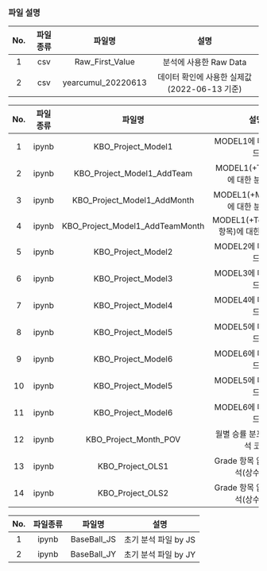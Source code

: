### 파일 설명

|No.|파일종류|파일명|설명|
|:---:|:------:|:--------------------------------------:|:--------------------------------------------------------:|
|1|csv|Raw_First_Value|분석에 사용한 Raw Data|
|2|csv|yearcumul_20220613|데이터 확인에 사용한 실제값(2022-06-13 기준)|

|No.|파일종류|파일명|설명|
|:---:|:------:|:--------------------------------------:|:--------------------------------------------------------:|
|1|ipynb|KBO_Project_Model1| MODEL1에 대한 분석 코드|
|2|ipynb|KBO_Project_Model1_AddTeam | MODEL1(+Team 항목)에 대한 분석 코드|
|3|ipynb|KBO_Project_Model1_AddMonth | MODEL1(+Month 항목)에 대한 분석 코드|
|4|ipynb|KBO_Project_Model1_AddTeamMonth | MODEL1(+Team,Month 항목)에 대한 분석 코드|
|5|ipynb|KBO_Project_Model2|MODEL2에 대한 분석 코드|
|6|ipynb|KBO_Project_Model3|MODEL3에 대한 분석 코드|
|7|ipynb|KBO_Project_Model4|MODEL4에 대한 분석 코드|
|8|ipynb|KBO_Project_Model5|MODEL5에 대한 분석 코드|
|9|ipynb|KBO_Project_Model6|MODEL6에 대한 분석 코드|
|10|ipynb|KBO_Project_Model5|MODEL5에 대한 분석 코드|
|11|ipynb|KBO_Project_Model6|MODEL6에 대한 분석 코드|
|12|ipynb|KBO_Project_Month_POV|월별 승률 분포에 대한 분석 코드|
|13|ipynb|KBO_Project_OLS1|Grade 항목 없이 OLS 분석(상수없음)|
|14|ipynb|KBO_Project_OLS2|Grade 항목 없이 OLS 분석(상수있음)|


|No.|파일종류|파일명|설명|
|:--:|:------:|:--------------------:|:--------------------------------:|
|1|ipynb|BaseBall_JS|초기 분석 파일 by JS|
|2|ipynb|BaseBall_JY|초기 분석 파일 by JY|
